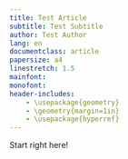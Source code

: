 ```yaml
---
title: Test Article
subtitle: Test Subtitle
author: Test Author
lang: en
documentclass: article
papersize: a4
linestretch: 1.5
mainfont: 
monofont: 
header-includes:
    - \usepackage{geometry}
    - \geometry{margin=1in}
    - \usepackage{hyperref}
---
```


Start right here!
